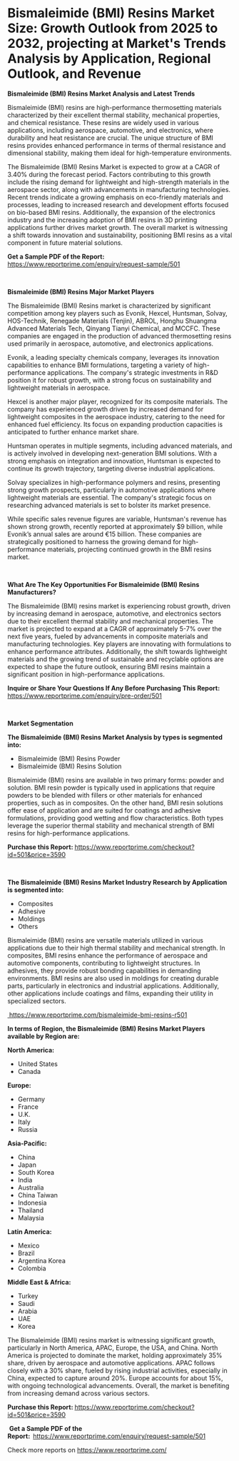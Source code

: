<p><h1>Bismaleimide (BMI) Resins Market Size: Growth Outlook from 2025 to 2032, projecting at Market's Trends Analysis by Application, Regional Outlook, and Revenue</h1></p><p><strong>Bismaleimide (BMI) Resins Market Analysis and Latest Trends</strong></p>
<p><p>Bismaleimide (BMI) resins are high-performance thermosetting materials characterized by their excellent thermal stability, mechanical properties, and chemical resistance. These resins are widely used in various applications, including aerospace, automotive, and electronics, where durability and heat resistance are crucial. The unique structure of BMI resins provides enhanced performance in terms of thermal resistance and dimensional stability, making them ideal for high-temperature environments.</p><p>The Bismaleimide (BMI) Resins Market is expected to grow at a CAGR of 3.40% during the forecast period. Factors contributing to this growth include the rising demand for lightweight and high-strength materials in the aerospace sector, along with advancements in manufacturing technologies. Recent trends indicate a growing emphasis on eco-friendly materials and processes, leading to increased research and development efforts focused on bio-based BMI resins. Additionally, the expansion of the electronics industry and the increasing adoption of BMI resins in 3D printing applications further drives market growth. The overall market is witnessing a shift towards innovation and sustainability, positioning BMI resins as a vital component in future material solutions.</p></p>
<p><strong>Get a Sample PDF of the Report:&nbsp;</strong> <a href="https://www.reportprime.com/enquiry/request-sample/501?utm_campaign=2396&utm_medium=2&utm_source=Github&utm_content=ia&utm_term=18032025&utm_id=bismaleimide-bmi-resins">https://www.reportprime.com/enquiry/request-sample/501</a></p>
<p>&nbsp;</p>
<p><strong>Bismaleimide (BMI) Resins Major Market Players</strong></p>
<p><p>The Bismaleimide (BMI) Resins market is characterized by significant competition among key players such as Evonik, Hexcel, Huntsman, Solvay, HOS-Technik, Renegade Materials (Tenjin), ABROL, Honghu Shuangma Advanced Materials Tech, Qinyang Tianyi Chemical, and MCCFC. These companies are engaged in the production of advanced thermosetting resins used primarily in aerospace, automotive, and electronics applications.</p><p>Evonik, a leading specialty chemicals company, leverages its innovation capabilities to enhance BMI formulations, targeting a variety of high-performance applications. The company's strategic investments in R&D position it for robust growth, with a strong focus on sustainability and lightweight materials in aerospace.</p><p>Hexcel is another major player, recognized for its composite materials. The company has experienced growth driven by increased demand for lightweight composites in the aerospace industry, catering to the need for enhanced fuel efficiency. Its focus on expanding production capacities is anticipated to further enhance market share.</p><p>Huntsman operates in multiple segments, including advanced materials, and is actively involved in developing next-generation BMI solutions. With a strong emphasis on integration and innovation, Huntsman is expected to continue its growth trajectory, targeting diverse industrial applications.</p><p>Solvay specializes in high-performance polymers and resins, presenting strong growth prospects, particularly in automotive applications where lightweight materials are essential. The company's strategic focus on researching advanced materials is set to bolster its market presence.</p><p>While specific sales revenue figures are variable, Huntsman's revenue has shown strong growth, recently reported at approximately $9 billion, while Evonik’s annual sales are around €15 billion. These companies are strategically positioned to harness the growing demand for high-performance materials, projecting continued growth in the BMI resins market.</p></p>
<p>&nbsp;</p>
<p><strong>What Are The Key Opportunities For Bismaleimide (BMI) Resins Manufacturers?</strong></p>
<p><p>The Bismaleimide (BMI) resins market is experiencing robust growth, driven by increasing demand in aerospace, automotive, and electronics sectors due to their excellent thermal stability and mechanical properties. The market is projected to expand at a CAGR of approximately 5-7% over the next five years, fueled by advancements in composite materials and manufacturing technologies. Key players are innovating with formulations to enhance performance attributes. Additionally, the shift towards lightweight materials and the growing trend of sustainable and recyclable options are expected to shape the future outlook, ensuring BMI resins maintain a significant position in high-performance applications.</p></p>
<p><strong>Inquire or Share Your Questions If Any Before Purchasing This Report:</strong> <a href="https://www.reportprime.com/enquiry/pre-order/501?utm_campaign=2396&utm_medium=2&utm_source=Github&utm_content=ia&utm_term=18032025&utm_id=bismaleimide-bmi-resins">https://www.reportprime.com/enquiry/pre-order/501</a></p>
<p>&nbsp;</p>
<p><strong>Market Segmentation</strong></p>
<p><strong>The Bismaleimide (BMI) Resins Market Analysis by types is segmented into:</strong></p>
<p><ul><li>Bismaleimide (BMI) Resins Powder</li><li>Bismaleimide (BMI) Resins Solution</li></ul></p>
<p><p>Bismaleimide (BMI) resins are available in two primary forms: powder and solution. BMI resin powder is typically used in applications that require powders to be blended with fillers or other materials for enhanced properties, such as in composites. On the other hand, BMI resin solutions offer ease of application and are suited for coatings and adhesive formulations, providing good wetting and flow characteristics. Both types leverage the superior thermal stability and mechanical strength of BMI resins for high-performance applications.</p></p>
<p><strong>Purchase this Report:&nbsp;</strong><a href="https://www.reportprime.com/checkout?id=501&price=3590&utm_campaign=2396&utm_medium=2&utm_source=Github&utm_content=ia&utm_term=18032025&utm_id=bismaleimide-bmi-resins">https://www.reportprime.com/checkout?id=501&price=3590</a></p>
<p>&nbsp;</p>
<p><strong>The Bismaleimide (BMI) Resins Market Industry Research by Application is segmented into:</strong></p>
<p><ul><li>Composites</li><li>Adhesive</li><li>Moldings</li><li>Others</li></ul></p>
<p><p>Bismaleimide (BMI) resins are versatile materials utilized in various applications due to their high thermal stability and mechanical strength. In composites, BMI resins enhance the performance of aerospace and automotive components, contributing to lightweight structures. In adhesives, they provide robust bonding capabilities in demanding environments. BMI resins are also used in moldings for creating durable parts, particularly in electronics and industrial applications. Additionally, other applications include coatings and films, expanding their utility in specialized sectors.</p></p>
<p><a href="https://www.reportprime.com/bismaleimide-bmi-resins-r501?utm_campaign=2396&utm_medium=2&utm_source=Github&utm_content=ia&utm_term=18032025&utm_id=bismaleimide-bmi-resins">&nbsp;https://www.reportprime.com/bismaleimide-bmi-resins-r501</a></p>
<p><strong>In terms of Region, the Bismaleimide (BMI) Resins Market Players available by Region are:</strong></p>
<p>
    <p> <strong> North America: </strong>
        <ul>
            <li>United States</li>
            <li>Canada</li>
        </ul>
        </p> 
    <p> <strong> Europe: </strong>
        <ul>
            <li>Germany</li>
            <li>France</li>
            <li>U.K.</li>
            <li>Italy</li>
            <li>Russia</li>
        </ul>
        </p> 
    <p> <strong> Asia-Pacific: </strong>
        <ul>
            <li>China</li>
            <li>Japan</li>
            <li>South Korea</li>
            <li>India</li>
            <li>Australia</li>
            <li>China Taiwan</li>
            <li>Indonesia</li>
            <li>Thailand</li>
            <li>Malaysia</li>
        </ul>
        </p> 
    <p> <strong> Latin America: </strong>
        <ul>
            <li>Mexico</li>
            <li>Brazil</li>
            <li>Argentina Korea</li>
            <li>Colombia</li>
        </ul>
        </p> 
    <p> <strong> Middle East & Africa: </strong>
        <ul>
            <li>Turkey</li>
            <li>Saudi</li>
            <li>Arabia</li>
            <li>UAE</li>
            <li>Korea</li>
        </ul>
    </p>
    </p>
<p><p>The Bismaleimide (BMI) resins market is witnessing significant growth, particularly in North America, APAC, Europe, the USA, and China. North America is projected to dominate the market, holding approximately 35% share, driven by aerospace and automotive applications. APAC follows closely with a 30% share, fueled by rising industrial activities, especially in China, expected to capture around 20%. Europe accounts for about 15%, with ongoing technological advancements. Overall, the market is benefiting from increasing demand across various sectors.</p></p>
<p><strong>Purchase this Report: </strong><a href="https://www.reportprime.com/checkout?id=501&price=3590&utm_campaign=2396&utm_medium=2&utm_source=Github&utm_content=ia&utm_term=18032025&utm_id=bismaleimide-bmi-resins">https://www.reportprime.com/checkout?id=501&price=3590</a></p>
<p>&nbsp;<strong>Get a Sample PDF of the Report:&nbsp;&nbsp;</strong><a href="https://www.reportprime.com/enquiry/request-sample/501?utm_campaign=2396&utm_medium=2&utm_source=Github&utm_content=ia&utm_term=18032025&utm_id=bismaleimide-bmi-resins">https://www.reportprime.com/enquiry/request-sample/501</a></p>
<p><strong></strong></p>
<p>Check more reports on <a href="https://www.reportprime.com/?utm_campaign=2396&utm_medium=2&utm_source=Github&utm_content=ia&utm_term=18032025&utm_id=bismaleimide-bmi-resins">https://www.reportprime.com/</a></p>